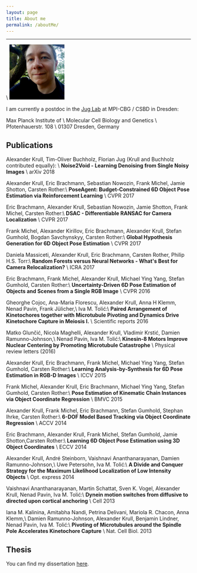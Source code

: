 ```yaml
---
layout: page
title: About me
permalink: /aboutMe/
---
```


------------------------
\\
<img src="/assets/me.jpg" width="150px" height="150">

I am currently a postdoc in the [Jug Lab](https://www.mpi-cbg.de/research-groups/current-groups/florian-jug/research-focus/) at MPI-CBG / CSBD in Dresden:

Max Planck Institute of \\
Molecular Cell Biology and Genetics \\
Pfotenhauerstr. 108 \\
01307 Dresden, Germany


Publications
------------------------

Alexander Krull, Tim-Oliver Buchholz, Florian Jug
(Krull and Buchholz contributed equally): \\
**Noise2Void - Learning Denoising from Single Noisy Images** \\
arXiv 2018

Alexander Krull, Eric Brachmann, Sebastian Nowozin, Frank Michel, Jamie Shotton, Carsten Rother:\\
**PoseAgent: Budget-Constrained 6D Object Pose Estimation via Reinforcement Learning** \\
CVPR 2017

Eric Brachmann, Alexander Krull, Sebastian Nowozin, Jamie Shotton, Frank Michel, Carsten Rother:\\
**DSAC - Differentiable RANSAC for Camera Localization** \\
CVPR 2017

Frank Michel, Alexander Kirillov, Eric Brachmann, Alexander Krull, Stefan Gumhold, Bogdan Savchynskyy, Carsten Rother:\\
**Global Hypothesis Generation for 6D Object Pose Estimation** \\
CVPR  2017

Daniela Massiceti, Alexander Krull, Eric Brachmann, Carsten Rother, Philip H.S. Torr:\\
**Random Forests versus Neural Networks - What's Best for Camera Relocalization?** \\
ICRA 2017

Eric Brachmann, Frank Michel, Alexander Krull, Michael Ying Yang, Stefan Gumhold, Carsten Rother:\\
**Uncertainty-Driven 6D Pose Estimation of Objects and Scenes from a Single RGB Image** \\
CVPR 2016

Gheorghe Cojoc, Ana-Maria Florescu, Alexander Krull, Anna H Klemm, Nenad Pavin, Frank Jülicher,\\
Iva M. Tolić:\\
**Paired Arrangement of Kinetochores together with Microtubule Pivoting and Dynamics Drive Kinetochore Capture in Meiosis I.** \\
Scientific reports 2016

Matko Glunčić, Nicola Maghelli, Alexander Krull, Vladimir Krstić, Damien Ramunno-Johnson,\\
Nenad Pavin, Iva M. Tolić:\\
**Kinesin-8 Motors Improve Nuclear Centering by Promoting Microtubule Catastrophe** \\
Physical review letters (2016)

Alexander Krull, Eric Brachmann, Frank Michel, Michael Ying Yang, Stefan Gumhold, Carsten Rother:\\
**Learning Analysis-by-Synthesis for 6D Pose Estimation in RGB-D Images** \\
ICCV 2015

Frank Michel, Alexander Krull, Eric Brachmann, Michael Ying Yang, Stefan Gumhold, Carsten Rother:\\
**Pose Estimation of Kinematic Chain Instances via Object Coordinate Regression** \\
BMVC 2015
      
Alexander Krull, Frank Michel, Eric Brachmann, Stefan Gumhold, Stephan Ihrke, Carsten Rother:\\
**6-DOF Model Based Tracking via Object Coordinate Regression** \\
ACCV 2014

Eric Brachmann, Alexander Krull, Frank Michel, Stefan Gumhold, Jamie Shotton,Carsten Rother:\\
**Learning 6D Object Pose Estimation using 3D Object Coordinates** \\
ECCV 2014
      
Alexander Krull, André Steinborn, Vaishnavi Ananthanarayanan, Damien Ramunno-Johnson,\\
Uwe Petersohn, Iva M. Tolić:\\
**A Divide and Conquer Strategy for the Maximum Likelihood Localization of Low  Intensity Objects** \\
Opt. express 2014

Vaishnavi Ananthanarayanan, Martin Schattat, Sven K. Vogel, Alexander Krull, Nenad Pavin, Iva M. Tolić:\\
**Dynein motion switches from diffusive to directed upon cortical anchoring** \\
Cell 2013
      
Iana M. Kalinina, Amitabha Nandi, Petrina Delivani, Mariola R. Chacon, Anna Klemm,\\
Damien Ramunno-Johnson, Alexander Krull, Benjamin Lindner, Nenad Pavin, Iva M. Tolić:\\
**Pivoting of Microtubules around the Spindle Pole Accelerates Kinetochore Capture** \\
Nat. Cell Biol. 2013

Thesis
------------------
You can find my dissertation [here](http://nbn-resolving.de/urn:nbn:de:bsz:14-qucosa-237872).
